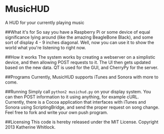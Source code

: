 MusicHUD
========

A HUD for your currently playing music  

##What it's for
So say you have a Raspberry Pi or some device of equal significance lying around (like the amazing BeagleBone Black),
and some sort of display 4 - 9 inches diagonal. Well, now you can use it to show the world what you're listening to right now.

##How it works
The system works by creating a webserver on a simplistic device, and then allowing POST requests to it. The UI then gets updated
based on the new data. QT is used for the GUI, and CherryPy for the server.

##Programs
Currently, MusicHUD supports iTunes and Sonora with more to come. 

##Running
Simply call `python2 musichud.py` on your display system. You can then POST information to it using anything, for example cURL.
Currently, there is a Cocoa application that interfaces with iTunes and Sonora using ScriptingBridge, and send the proper request
on song change. Feel free to fork and write your own push program.

##Licensing
This code is hereby released under the MIT License. Copyright 2013 Katherine Whitlock.
